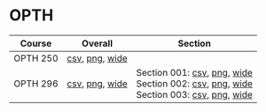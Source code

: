 # OPTH

| Course | Overall | Section |
| ------ | ------- | ------- |
| OPTH 250 | [csv](https://github.com/UCSD-Historical-Enrollment-Data/2024Spring/blob/main/overall/OPTH%20250.csv), [png](https://raw.githubusercontent.com/UCSD-Historical-Enrollment-Data/2024Spring/main/plot_overall/OPTH%20250.png), [wide](https://raw.githubusercontent.com/UCSD-Historical-Enrollment-Data/2024Spring/main/plot_overall_wide/OPTH%20250.png) |  |
| OPTH 296 | [csv](https://github.com/UCSD-Historical-Enrollment-Data/2024Spring/blob/main/overall/OPTH%20296.csv), [png](https://raw.githubusercontent.com/UCSD-Historical-Enrollment-Data/2024Spring/main/plot_overall/OPTH%20296.png), [wide](https://raw.githubusercontent.com/UCSD-Historical-Enrollment-Data/2024Spring/main/plot_overall_wide/OPTH%20296.png) | Section 001: [csv](https://github.com/UCSD-Historical-Enrollment-Data/2024Spring/blob/main/section/OPTH%20296_001.csv), [png](https://raw.githubusercontent.com/UCSD-Historical-Enrollment-Data/2024Spring/main/plot_section/OPTH%20296_001.png), [wide](https://raw.githubusercontent.com/UCSD-Historical-Enrollment-Data/2024Spring/main/plot_section_wide/OPTH%20296_001.png)<br>Section 002: [csv](https://github.com/UCSD-Historical-Enrollment-Data/2024Spring/blob/main/section/OPTH%20296_002.csv), [png](https://raw.githubusercontent.com/UCSD-Historical-Enrollment-Data/2024Spring/main/plot_section/OPTH%20296_002.png), [wide](https://raw.githubusercontent.com/UCSD-Historical-Enrollment-Data/2024Spring/main/plot_section_wide/OPTH%20296_002.png)<br>Section 003: [csv](https://github.com/UCSD-Historical-Enrollment-Data/2024Spring/blob/main/section/OPTH%20296_003.csv), [png](https://raw.githubusercontent.com/UCSD-Historical-Enrollment-Data/2024Spring/main/plot_section/OPTH%20296_003.png), [wide](https://raw.githubusercontent.com/UCSD-Historical-Enrollment-Data/2024Spring/main/plot_section_wide/OPTH%20296_003.png) |

